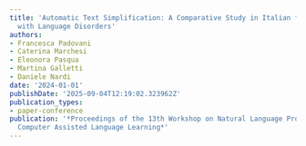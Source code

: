 ```yaml
---
title: 'Automatic Text Simplification: A Comparative Study in Italian for Children
  with Language Disorders'
authors:
- Francesca Padovani
- Caterina Marchesi
- Eleonora Pasqua
- Martina Galletti
- Daniele Nardi
date: '2024-01-01'
publishDate: '2025-09-04T12:19:02.323962Z'
publication_types:
- paper-conference
publication: '*Proceedings of the 13th Workshop on Natural Language Processing for
  Computer Assisted Language Learning*'
---
```

